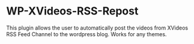 # WP-XVideos-RSS-Repost
This plugin allows the user to automatically post the videos from XVideos RSS Feed Channel to the wordpress blog. Works for any themes.
